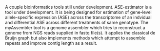 A couple bioinformatics tools still under development.
ASE-estimator is a tool under development. It is being designed for estimation of gene-level allele-specific expression (ASE) across the transcriptome of an indvidual and differential ASE across different treatments of same genotype.
The myAssembler tool is a genome assembler which tries to reconstruct a genome from NGS reads supplied in fastq file(s). It applies the classical de Bruijn graph but also implements methods which attempt to assemble repeats and improve contig length as a result.
